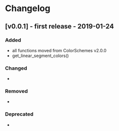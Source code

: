 # Changelog

## [v0.0.1] - first release - 2019-01-24

### Added

- all functions moved from ColorSchemes v2.0.0
- get_linear_segment_colors()

### Changed

-

### Removed

-

### Deprecated

-
